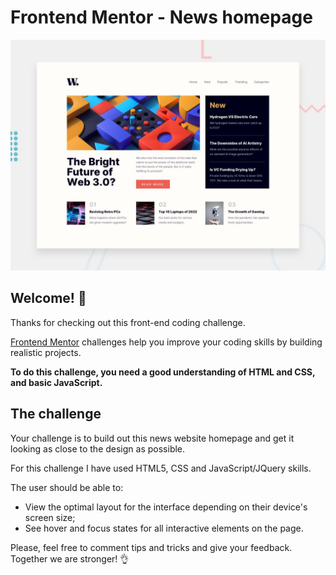 # Frontend Mentor - News homepage

![Design preview for the News homepage coding challenge](./design/desktop-preview.jpg)

## Welcome! 👋

Thanks for checking out this front-end coding challenge.

[Frontend Mentor](https://www.frontendmentor.io) challenges help you improve your coding skills by building realistic projects.

**To do this challenge, you need a good understanding of HTML and CSS, and basic JavaScript.**

## The challenge

Your challenge is to build out this news website homepage and get it looking as close to the design as possible.

For this challenge I have used HTML5, CSS and JavaScript/JQuery skills. 

The user should be able to:

- View the optimal layout for the interface depending on their device's screen size;
- See hover and focus states for all interactive elements on the page.


Please, feel free to comment tips and tricks and give your feedback. Together we are stronger! 👌
